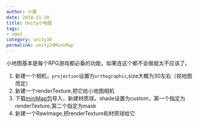 ```yaml
---
author: 小莫
date: 2018-11-20
title: Unity小地图
tags:
- ugui
category: unity3d
permalink: unity3dMiniMap
---
```

小地图基本是每个RPG游戏都必备的功能，如果连这个都不会做就太不应该了。
<!-- more -->

1. 新建一个相机，`projection`设置为`orthographic`,size大概为30左右（视地图而定）
2. 新建一个renderTexture,把它给小地图相机
3. 下载[miniMap包](https://image.xiaomo.info/unity3d/ugui/minimap/Minimap.unitypackage)导入，新建材质球。shade设置为custom，第一个指定为renderTexture,第二个指定为mask
5. 新建一个RawImage,把renderTexture和材质球给它









